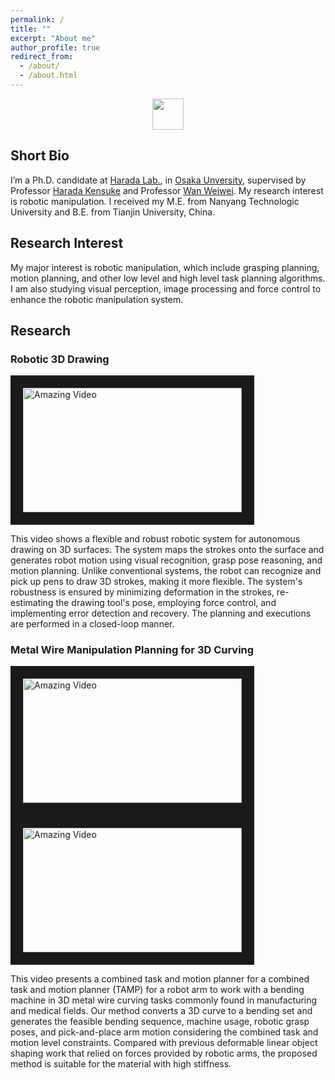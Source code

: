 ```yaml
---
permalink: /
title: ""
excerpt: "About me"
author_profile: true
redirect_from: 
  - /about/
  - /about.html
---
```


<p align="center">
  <img src="https://static.vecteezy.com/system/resources/previews/010/778/659/large_2x/robot-arm-for-website-symbol-icon-presentation-free-vector.jpg" alt="" width="50" height="50">
</p>

## Short Bio

I’m a Ph.D. candidate at [Harada Lab.](https://www.roboticmanipulation.org/), in [Osaka Unversity](https://www.osaka-u.ac.jp/ja), supervised by Professor [Harada Kensuke](http://www.hlab.sys.es.osaka-u.ac.jp/people/harada/) and Professor [Wan Weiwei](https://wanweiwei07.github.io/). My research interest is robotic manipulation. I received my M.E. from Nanyang Technologic University and B.E. from Tianjin University, China.

## Research Interest
My major interest is robotic manipulation, which include grasping planning, motion planning, and other low level and high level task planning algorithms. I am also studying visual perception, image processing and force control to enhance the robotic manipulation system. 

## Research
<div class="container">
    <div class="video">
        <h3>Robotic 3D Drawing</h3>
        <a href="https://www.youtube.com/watch?v=DwUWdWQCZyw&t=61s" target="_blank">
            <img src="https://img.youtube.com/vi/DwUWdWQCZyw/maxresdefault.jpg" alt="Amazing Video" width="350" height="199" border="20" />
        </a>
    </div>
    <div class="text">
        <p>This video shows a flexible and robust robotic system for autonomous drawing on 3D surfaces. The system maps the strokes onto the surface and generates robot motion using visual recognition, grasp pose reasoning, and motion planning. Unlike conventional systems, the robot can recognize and pick up pens to draw 3D strokes, making it more flexible. The system's robustness is ensured by minimizing deformation in the strokes, re-estimating the drawing tool's pose, employing force control, and implementing error detection and recovery. The planning and executions are performed in a closed-loop manner. </p>
    </div>
</div>

<div class="container">
    <div class="video">
        <h3>Metal Wire Manipulation Planning for 3D Curving</h3>
        <a href="https://www.youtube.com/watch?v=sp4KDs7oiEw" target="_blank">
            <img src="https://img.youtube.com/vi/sp4KDs7oiEw/maxresdefault.jpg" alt="Amazing Video" width="350" height="199" border="20" />
        </a>
        <a href="https://www.youtube.com/watch?v=u3PL-W4Xhjo" target="_blank">
            <img src="https://img.youtube.com/vi/u3PL-W4Xhjo/maxresdefault.jpg" alt="Amazing Video" width="350" height="199" border="20" />
        </a>
    </div>
    <div class="text">
        <p>This video presents a combined task and motion planner for a combined task and motion planner (TAMP) for a robot arm to work with a bending machine in 3D metal wire curving tasks commonly found in manufacturing and medical fields. Our method converts a 3D curve to a bending set and generates the feasible bending sequence, machine usage, robotic grasp poses, and pick-and-place arm motion considering the combined task and motion level constraints. Compared with previous deformable linear object shaping work that relied on forces provided by robotic arms, the proposed method is suitable for the material with high stiffness. </p>
    </div>
</div>
